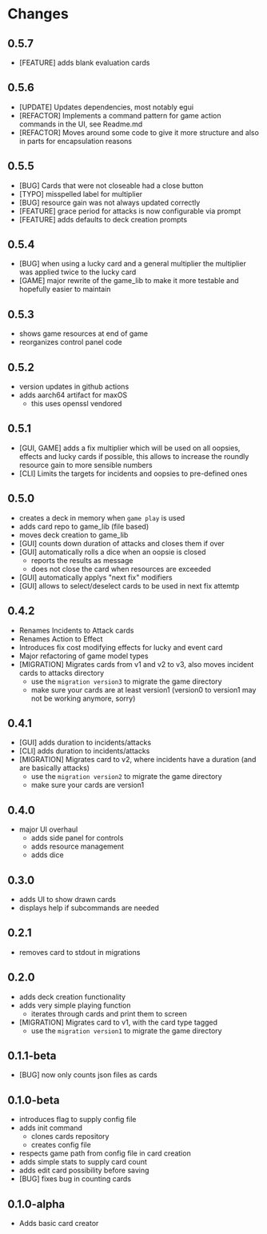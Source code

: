 # Changes

## 0.5.7

* [FEATURE] adds blank evaluation cards

## 0.5.6

* [UPDATE] Updates dependencies, most notably egui
* [REFACTOR] Implements a command pattern for game action commands in the UI, see Readme.md
* [REFACTOR] Moves around some code to give it more structure and also in parts for encapsulation reasons

## 0.5.5

* [BUG] Cards that were not closeable had a close button
* [TYPO] misspelled label for multiplier
* [BUG] resource gain was not always updated correctly
* [FEATURE] grace period for attacks is now configurable via prompt
* [FEATURE] adds defaults to deck creation prompts

## 0.5.4

* [BUG] when using a lucky card and a general multiplier the multiplier was applied twice to the lucky card
* [GAME] major rewrite of the game_lib to make it more testable and hopefully easier to maintain

## 0.5.3
* shows game resources at end of game
* reorganizes control panel code

## 0.5.2

* version updates in github actions
* adds aarch64 artifact for maxOS
  * this uses openssl vendored

## 0.5.1

* [GUI, GAME] adds a fix multiplier which will be used on all oopsies, effects and lucky cards if possible,
this allows to increase the roundly resource gain to more sensible numbers
* [CLI] Limits the targets for incidents and oopsies to pre-defined ones

## 0.5.0

* creates a deck in memory when `game play` is used
* adds card repo to game_lib (file based)
* moves deck creation to game_lib
* [GUI] counts down duration of attacks and closes them if over
* [GUI] automatically rolls a dice when an oopsie is closed 
  * reports the results as message
  * does not close the card when resources are exceeded
* [GUI] automatically applys "next fix" modifiers
* [GUI] allows to select/deselect cards to be used in next fix attemtp

## 0.4.2

* Renames Incidents to Attack cards
* Renames Action to Effect
* Introduces fix cost modifying effects for lucky and event card
* Major refactoring of game model types
* [MIGRATION] Migrates cards from v1 and v2 to v3, also moves incident cards to attacks directory
    * use the `migration version3` to migrate the game directory
    * make sure your cards are at least version1 (version0 to version1 may not be working anymore, sorry)

## 0.4.1

* [GUI] adds duration to incidents/attacks
* [CLI] adds duration to incidents/attacks
* [MIGRATION] Migrates card to v2, where incidents have a duration (and are basically attacks)
    * use the `migration version2` to migrate the game directory
    * make sure your cards are version1

## 0.4.0

* major UI overhaul
  * adds side panel for controls
  * adds resource management
  * adds dice

## 0.3.0

* adds UI to show drawn cards
* displays help if subcommands are needed

## 0.2.1

* removes card to stdout in migrations

## 0.2.0

* adds deck creation functionality
* adds very simple playing function
  * iterates through cards and print them to screen
* [MIGRATION] Migrates card to v1, with the card type tagged
  * use the `migration version1` to migrate the game directory

## 0.1.1-beta

* [BUG] now only counts json files as cards

## 0.1.0-beta

* introduces flag to supply config file
* adds init command
  * clones cards repository
  * creates config file
* respects game path from config file in card creation
* adds simple stats to supply card count
* adds edit card possibility before saving
* [BUG] fixes bug in counting cards

## 0.1.0-alpha

* Adds basic card creator

